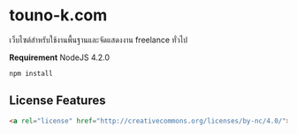 

# touno-k.com
เว็บไซต์สำหรับใช้งานพื้นฐานและจัดแสดงงาน freelance ทั่วไป

**Requirement**
NodeJS 4.2.0

    npm install

## License Features 
```html
<a rel="license" href="http://creativecommons.org/licenses/by-nc/4.0/"><img alt="สัญญาอนุญาตของครีเอทีฟคอมมอนส์" style="border-width:0" src="https://i.creativecommons.org/l/by-nc/4.0/80x15.png" /></a><br /><span xmlns:dct="http://purl.org/dc/terms/" property="dct:title">touno-k.com</span> โดย <a xmlns:cc="http://creativecommons.org/ns#" href="www.touno-k.com" property="cc:attributionName" rel="cc:attributionURL">นายกัณฑ์อเนก ทองคำ</a> อนุญาตให้ใช้ได้ตาม <a rel="license" href="http://creativecommons.org/licenses/by-nc/4.0/">สัญญาอนุญาตของครีเอทีฟคอมมอนส์แบบ แสดงที่มา-ไม่ใช้เพื่อการค้า 4.0 International</a>.<br />การอนุญาตนอกเหนือจากที่ระบุไว้ในสัญญาอนุญาตนี้ อาจมีอยู่ที่ <a xmlns:cc="http://creativecommons.org/ns#" href="https://github.com/dvgamer/touno-k.com" rel="cc:morePermissions">https://github.com/dvgamer/touno-k.com</a>
```